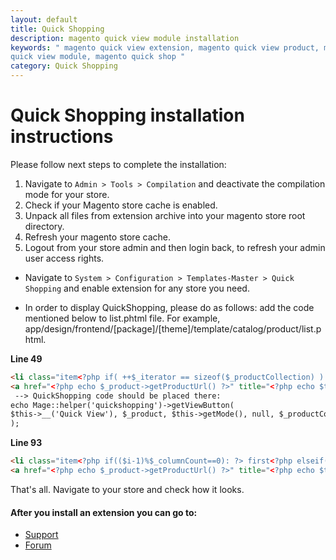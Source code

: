 ```yaml
---
layout: default
title: Quick Shopping
description: magento quick view module installation
keywords: " magento quick view extension, magento quick view product, magento
quick view module, magento quick shop "
category: Quick Shopping
---
```


# Quick Shopping installation instructions

Please follow next steps to complete the installation:

1. Navigate to `Admin > Tools > Compilation` and deactivate the compilation
mode for your store.
2. Check if your Magento store cache is enabled.
3. Unpack all files from extension archive into your magento store root directory.
4. Refresh your magento store cache.
5. Logout from your store admin and then login back, to refresh your admin user
access rights.

* Navigate to `System > Configuration > Templates-Master > Quick Shopping` and
enable extension for any store you need.

* In order to display QuickShopping, please do as follows: add the
code mentioned below to list.phtml file. For example, app/design/frontend/[package]/[theme]/template/catalog/product/list.phtml.

**Line 49**

```html
<li class="item<?php if( ++$_iterator == sizeof($_productCollection) ): ?> last<?php endif; ?>">
<a href="<?php echo $_product->getProductUrl() ?>" title="<?php echo $this->htmlEscape($this->getImageLabel($_product, 'small_image')) ?>" class="product-image"><img src="<?php echo $this->helper('catalog/image')->init($_product, 'small_image')->resize(135); ?>" width="135" height="135" alt="<?php echo $this->htmlEscape($this->getImageLabel($_product, 'small_image')) ?>" /></a>
 --> QuickShopping code should be placed there:
echo Mage::helper('quickshopping')->getViewButton(
$this->__('Quick View'), $_product, $this->getMode(), null, $_productCollection
);
```
**Line 93**

```html
<li class="item<?php if(($i-1)%$_columnCount==0): ?> first<?php elseif($i%$_columnCount==0): ?> last<?php endif; ?>">
<a href="<?php echo $_product->getProductUrl() ?>" title="<?php echo $this->htmlEscape($this->getImageLabel($_product, 'small_image')) ?>" class="product-image"><img src="<?php echo $this->helper('catalog/image')->init($_product, 'small_image')->resize(135); ?>" width="135" height="135" alt="<?php echo $this->htmlEscape($this->getImageLabel($_product, 'small_image')) ?>" /></a>
```
That's all. Navigate to your store and check how it looks.

#### After you install an extension you can go to:

* [Support](https://swissuplabs.com/contacts/)
* [Forum](https://swissuplabs.com/magento-forum/)


